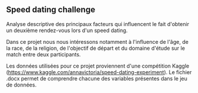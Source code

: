 ## Speed dating challenge

Analyse descriptive des principaux facteurs qui influencent le fait d'obtenir un deuxième rendez-vous lors d'un speed dating.

Dans ce projet nous nous intéressons notamment à l'influence de l'âge, de la race, de la religion, de l'objectif de départ et du domaine d'étude sur le match entre deux participants.

Les données utilisées pour ce projet proviennent d'une compétition Kaggle (https://www.kaggle.com/annavictoria/speed-dating-experiment). Le fichier .docx permet de comprendre chacune des variables présentes dans le jeu de données.


